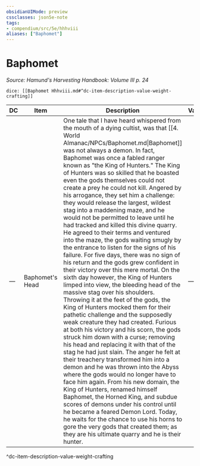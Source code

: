 ```yaml
---
obsidianUIMode: preview
cssclasses: json5e-note
tags:
- compendium/src/5e/hhhviii
aliases: ["Baphomet"]
---
```

# Baphomet
*Source: Hamund's Harvesting Handbook: Volume III p. 24* 

`dice: [[Baphomet Hhhviii.md#^dc-item-description-value-weight-crafting]]`

| DC | Item | Description | Value | Weight | Crafting |
|----|------|-------------|-------|--------|----------|
| — | Baphomet's Head | One tale that I have heard whispered from the mouth of a dying cultist, was that [[4. World Almanac/NPCs/Baphomet.md\|Baphomet]] was not always a demon. In fact, Baphomet was once a fabled ranger known as "the King of Hunters." The King of Hunters was so skilled that he boasted even the gods themselves could not create a prey he could not kill. Angered by his arrogance, they set him a challenge: they would release the largest, wildest stag into a maddening maze, and he would not be permitted to leave until he had tracked and killed this divine quarry. He agreed to their terms and ventured into the maze, the gods waiting smugly by the entrance to listen for the signs of his failure. For five days, there was no sign of his return and the gods grew confident in their victory over this mere mortal. On the sixth day however, the King of Hunters limped into view, the bleeding head of the massive stag over his shoulders. Throwing it at the feet of the gods, the King of Hunters mocked them for their pathetic challenge and the supposedly weak creature they had created. Furious at both his victory and his scorn, the gods struck him down with a curse; removing his head and replacing it with that of the stag he had just slain. The anger he felt at their treachery transformed him into a demon and he was thrown into the Abyss where the gods would no longer have to face him again. From his new domain, the King of Hunters, renamed himself Baphomet, the Horned King, and subdue scores of demons under his control until he became a feared Demon Lord. Today, he waits for the chance to use his horns to gore the very gods that created them; as they are his ultimate quarry and he is their hunter. | — | 45 lb | [[5. Mechanics/Items/Helm Of The Horned King Hhhviii.md\|Helm of the Horned King]] |
^dc-item-description-value-weight-crafting